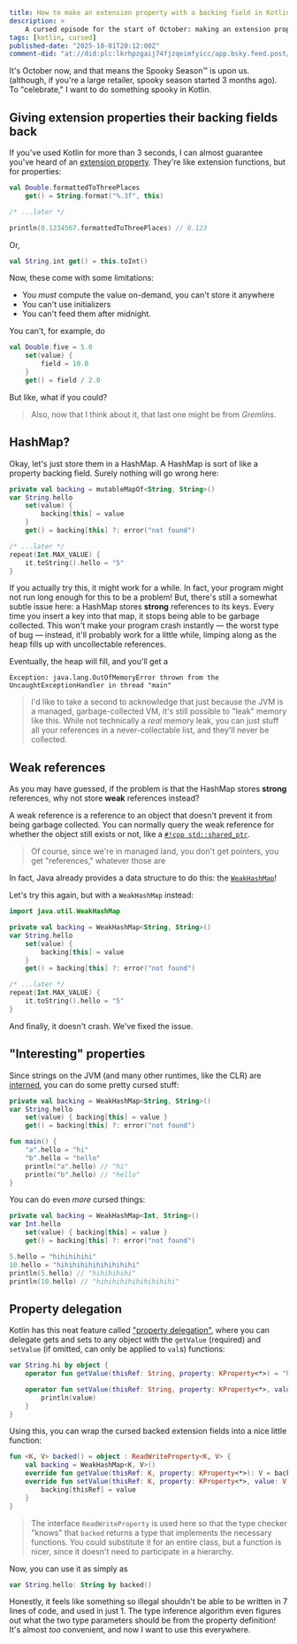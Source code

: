 ```yaml
title: How to make an extension property with a backing field in Kotlin
description: >
    A cursed episode for the start of October: making an extension property with a backing field in Kotlin
tags: [kotlin, cursed]
published-date: "2025-10-01T20:12:00Z"
comment-did: "at://did:plc:lkrhpzgaij74fjzqeimfyicc/app.bsky.feed.post/3m25udn7ey22f"
```

It's October now, and that means the Spooky Season™ is upon us.
(although, if you're a large retailer, spooky season started 3 months ago).
To "celebrate," I want to do something spooky in Kotlin.

## Giving extension properties their backing fields back

If you've used Kotlin for more than 3 seconds, I can almost guarantee you've heard of an [extension property](https://kotlinlang.org/docs/extensions.html#scope-of-extensions).
They're like extension functions, but for properties:

```kotlin
val Double.formattedToThreePlaces
    get() = String.format("%.3f", this)

/* ...later */

println(0.1234567.formattedToThreePlaces) // 0.123
```

Or,

```kotlin
val String.int get() = this.toInt()
```

Now, these come with some limitations:
* You *must* compute the value on-demand, you can't store it anywhere
* You can't use initializers
* You can't feed them after midnight.

You can't, for example, do

```kotlin
val Double.five = 5.0
    set(value) {
        field = 10.0
    }
    get() = field / 2.0
```

But like, what if you could?

> Also, now that I think about it, that last one might be from *Gremlins*.

## HashMap?

Okay, let's just store them in a HashMap. A HashMap is sort of like a property backing field. Surely nothing will go wrong here:

```kotlin
private val backing = mutableMapOf<String, String>()
var String.hello
    set(value) {
        backing[this] = value
    }
    get() = backing[this] ?: error("not found")

/* ...later */
repeat(Int.MAX_VALUE) {
    it.toString().hello = "5"
}
```

If you actually try this, it might work for a while. In fact, your program might not run long enough for this to be a problem!
But, there's still a somewhat subtle issue here: a HashMap stores **strong** references to its keys.
Every time you insert a key into that map, it stops being able to be garbage collected.
This won't make your program crash instantly — the worst type of bug — instead, it'll probably work for a little while, limping along as the heap fills up with uncollectable references.

Eventually, the heap will fill, and you'll get a

```
Exception: java.lang.OutOfMemoryError thrown from the UncaughtExceptionHandler in thread "main"
```

> I'd like to take a second to acknowledge that just because the JVM is a managed, garbage-collected VM,
> it's still possible to "leak" memory like this.
> While not technically a *real* memory leak, you can just stuff all your references in a never-collectable list,
> and they'll never be collected.

## Weak references

As you may have guessed, if the problem is that the HashMap stores **strong** references, why not store **weak** references instead?

A weak reference is a reference to an object that doesn't prevent it from being garbage collected. You can normally query the weak reference for whether the object still exists or not, like a [`#!cpp std::shared_ptr`](https://en.cppreference.com/w/cpp/memory/shared_ptr.html).

> Of course, since we're in managed land, you don't get pointers, you get "references," whatever those are

In fact, Java already provides a data structure to do this: the [`WeakHashMap`](https://docs.oracle.com/en/java/javase/21/docs/api/java.base/java/util/WeakHashMap.html)!

Let's try this again, but with a `WeakHashMap` instead:

```kotlin
import java.util.WeakHashMap

private val backing = WeakHashMap<String, String>()
var String.hello
    set(value) {
        backing[this] = value
    }
    get() = backing[this] ?: error("not found")

/* ...later */
repeat(Int.MAX_VALUE) {
    it.toString().hello = "5"
}
```

And finally, it doesn't crash.
We've fixed the issue.

## "Interesting" properties

Since strings on the JVM (and many other runtimes, like the CLR) are [interned](https://en.wikipedia.org/wiki/Interning_(computer_science)), you can do some pretty cursed stuff:

```kotlin
private val backing = WeakHashMap<String, String>()
var String.hello
    set(value) { backing[this] = value }
    get() = backing[this] ?: error("not found")

fun main() {
    "a".hello = "hi"
    "b".hello = "hello"
    println("a".hello) // "hi"
    println("b".hello) // "hello"
}
```

You can do even *more* cursed things:

```kotlin
private val backing = WeakHashMap<Int, String>()
var Int.hello
    set(value) { backing[this] = value }
    get() = backing[this] ?: error("not found")

5.hello = "hihihihihi"
10.hello = "hihihihihihihihihihi"
println(5.hello) // "hihihihihi"
println(10.hello) // "hihihihihihihihihihi"
```

## Property delegation

Kotlin has this neat feature called ["property delegation"](https://kotlinlang.org/docs/delegated-properties.html),
where you can delegate gets and sets to any object with the `getValue` (required) and `setValue` (if omitted, can only be applied to `val`s) functions:

```kotlin
var String.hi by object {
    operator fun getValue(thisRef: String, property: KProperty<*>) = "hi"

    operator fun setValue(thisRef: String, property: KProperty<*>, value: String) {
        println(value)
    }
}
```

Using this, you can wrap the cursed backed extension fields into a nice little function:

```kotlin
fun <K, V> backed() = object : ReadWriteProperty<K, V> {
    val backing = WeakHashMap<K, V>()
    override fun getValue(thisRef: K, property: KProperty<*>): V = backing[thisRef] ?: error("Key $thisRef not found")
    override fun setValue(thisRef: K, property: KProperty<*>, value: V) {
        backing[thisRef] = value
    }
}
```

> The interface `ReadWriteProperty` is used here so that the type checker "knows" that `backed` returns a type that implements the necessary functions.
> You could substitute it for an entire class, but a function is nicer, since it doesn't need to participate in a hierarchy.

Now, you can use it as simply as

```kotlin
var String.hello: String by backed()
```

Honestly, it feels like something so illegal shouldn't be able to be written in 7 lines of code, and used in just 1.
The type inference algorithm even figures out what the two type parameters should be from the property definition!
It's almost *too* convenient, and now I want to use this everywhere.
